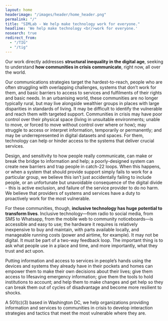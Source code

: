 ```yaml
---
layout: home
headerimage: "/images/header/home_header.png"
permalink: "/"
title: "SIMLab - We help make technology work for everyone."
headline: 'We help make technology <br/>work for everyone.'
nosearch: true
redirect_from: 
  - "/TIG"
  - "/tig"
---
```

Our work directly addresses **structural inequality in the digital age**, seeking to understand **how communities in crisis communicate**, right now, all over the world.

Our communications strategies target the hardest-to-reach, people who are often struggling with overlapping challenges, systems that don’t work for them, and basic barriers to access to services and fulfilments of their rights and basic needs. In an urbanising world, these communities are no longer typically rural, but may live alongside wealthier groups in places with large disparities in standards of living. It may be difficult to identify the vulnerable and reach them with targeted support. Communities in crisis may have poor control over their physical space (living in unsuitable environments; unable to move, or forced to move without control over where or how); may struggle to access or interpret information, temporarily or permanently; and may be underrepresented in digital datasets and spaces. For them, technology can help or hinder access to the systems that deliver crucial services. 

Design, and sensitivity to how people really communicate, can make or break the bridge to information and help; a poorly-designed system can create new barriers and trap people in catch-22 loops. When this happens, or when a system that should provide support simply fails to work for a particular group, we believe this isn’t just accidentally failing to include people, or an unfortunate but unavoidable consequence of the digital divide - this is active exclusion, and failure of the service provider to do no harm. We believe that providers of systems and services have a duty to proactively work for the most vulnerable.

For these communities, though, **inclusive technology has huge potential to transform lives**. Inclusive technology&mdash;from radio to social media, from SMS to Whatsapp, from the mobile web to community noticeboards&mdash;is accessible and easy to use; the hardware it requires is relatively inexpensive to buy and maintain, with parts available locally, and manageable running costs (power and airtime, for example). It may not be digital. It must be part of a two-way feedback loop. The important thing is to ask what people use in a place and time, and more importantly, what they trust and act upon. 

Putting information and access to services in people’s hands using the devices and systems they already have in their pockets and homes can empower them to make their own decisions about their lives; give them access to lifesaving emergency information; give them the tools to hold institutions to account; and help them to make changes and get help so they can break them out of cycles of disadvantage and become more resilient to shocks.

A 501(c)(3) based in Washington DC, we help organizations providing information and services to communities in crisis to develop interaction strategies and tactics that meet the most vulnerable where they are.